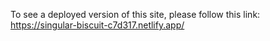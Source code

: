 To see a deployed version of this site, please follow this link: https://singular-biscuit-c7d317.netlify.app/
